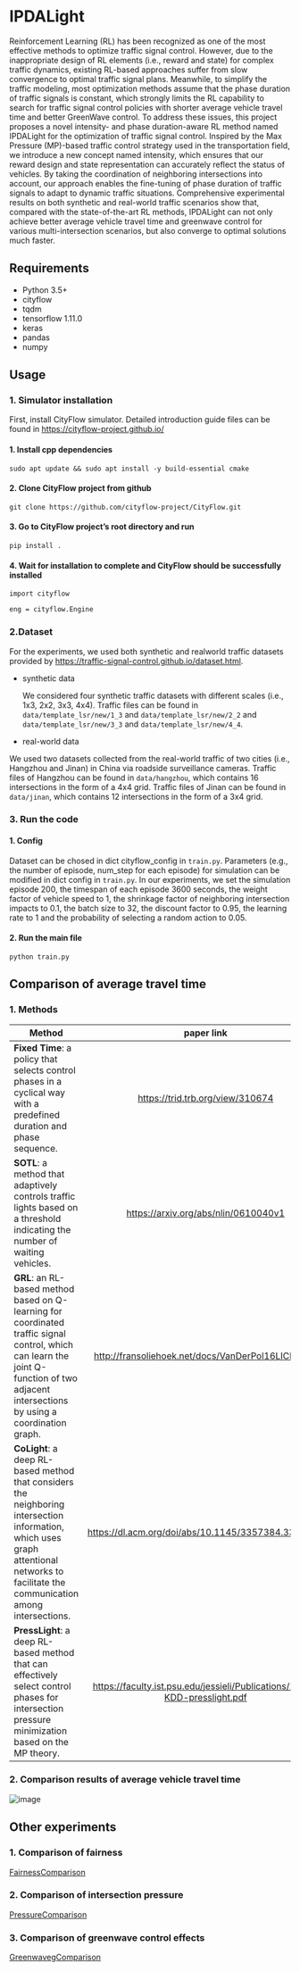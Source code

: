 # IPDALight
Reinforcement Learning (RL) has been recognized as one of the most effective methods to optimize traffic signal control. However, due to the inappropriate design of RL elements (i.e., reward and state) for complex traffic dynamics, existing RL-based approaches suffer from slow convergence to optimal traffic signal plans. Meanwhile, to simplify the traffic  modeling, most optimization methods assume that the phase duration of traffic signals is constant, which strongly limits the RL  capability to search for traffic signal control policies with shorter average vehicle travel time and better GreenWave  control. To address these issues, this  project proposes a novel intensity- and phase duration-aware RL  method named IPDALight for the optimization of traffic signal control. Inspired by the Max Pressure (MP)-based traffic control strategy used in the transportation field, we introduce a new concept named intensity, which ensures that our reward design and state representation can accurately reflect the status of vehicles. By taking the coordination of neighboring intersections into account, our approach enables the fine-tuning of phase duration of traffic signals to adapt to dynamic traffic situations. Comprehensive experimental results on both synthetic and real-world traffic scenarios show that, compared with the state-of-the-art RL methods, IPDALight can not only achieve better average vehicle travel time and greenwave control for various multi-intersection scenarios, but also converge to optimal solutions much faster.

## Requirements
- Python 3.5+
- cityflow
- tqdm 
- tensorflow 1.11.0
- keras
- pandas
- numpy


## Usage
### 1. Simulator installation
First, install CityFlow simulator. Detailed introduction guide files can be found in https://cityflow-project.github.io/

#### 1. Install cpp dependencies
``sudo apt update && sudo apt install -y build-essential cmake``

#### 2. Clone CityFlow project from github
``git clone https://github.com/cityflow-project/CityFlow.git``

#### 3. Go to CityFlow project’s root directory and run
``pip install .``

#### 4. Wait for installation to complete and CityFlow should be successfully installed
``import cityflow``

``eng = cityflow.Engine``

### 2.Dataset
For the experiments, we used both synthetic and realworld traffic datasets provided by https://traffic-signal-control.github.io/dataset.html.

* synthetic data

  We considered four synthetic traffic datasets with different scales (i.e., 1x3, 2x2, 3x3, 4x4). Traffic files can be found in ``data/template_lsr/new/1_3`` and ``data/template_lsr/new/2_2`` and ``data/template_lsr/new/3_3`` and ``data/template_lsr/new/4_4``.

* real-world data

We used two datasets collected from the real-world traffic of two cities (i.e., Hangzhou and Jinan) in China via roadside surveillance cameras. Traffic files of Hangzhou can be found in ``data/hangzhou``, which contains 16 intersections in the form of a 4x4 grid. Traffic files of Jinan can be found in ``data/jinan``, which contains 12 intersections in the form of a 3x4 grid.

### 3. Run the code

#### 1. Config
Dataset can be chosed in dict cityflow_config in ``train.py``. Parameters (e.g., the number of episode, num_step for each episode) for simulation can be modified in dict config in ``train.py``.
In our experiments, we set the simulation episode 200, the timespan of each episode 3600 seconds, the weight factor of vehicle speed to 1, the shrinkage factor of neighboring intersection impacts to 0.1, the batch size to 32, the discount factor to 0.95, the learning rate to 1 and the probability of selecting a random action to 0.05. 

#### 2. Run the main file
``python train.py``

## Comparison of average travel time
### 1. Methods
<img width=200/> Method <img width=200/>|paper link|source code link
--|:--:|--:
**Fixed Time**: a policy that selects control phases in a cyclical way with a predefined duration and phase sequence.|https://trid.trb.org/view/310674|-
**SOTL**: a method that adaptively controls traffic lights based on a threshold indicating the number of waiting vehicles.|https://arxiv.org/abs/nlin/0610040v1|https://github.com/tianrang-intelligence/TSCC2019/blob/master/sotl_agent.py
**GRL**: an RL-based method based on Q-learning for coordinated traffic signal control, which can learn the joint Q-function of two adjacent intersections by using a coordination graph.|http://fransoliehoek.net/docs/VanDerPol16LICMAS.p|https://traffic-signal-control.github.io/code.html
**CoLight**: a deep RL-based method that considers the neighboring intersection information, which uses graph attentional networks to facilitate the communication among intersections.|https://dl.acm.org/doi/abs/10.1145/3357384.3357902|https://github.com/wingsweihua/colight
**PressLight**: a deep RL-based method that can effectively select control phases for intersection pressure minimization based on the MP theory.|https://faculty.ist.psu.edu/jessieli/Publications/2019-KDD-presslight.pdf|https://github.com/wingsweihua/presslight

### 2. Comparison results of average vehicle travel time
![image](https://user-images.githubusercontent.com/29703034/130348368-d8efffc0-25f7-4c78-9ae5-32500fe7f8c2.png)

## Other experiments
### 1. Comparison of fairness
[FairnessComparison](https://github.com/Dokyyy/IPDALight/blob/main/FairnessComparison.md)

### 2. Comparison of intersection pressure
[PressureComparison](https://github.com/Dokyyy/IPDALight/blob/main/PressureComparison.md)

### 3. Comparison of greenwave control effects
[GreenwavegComparison](https://github.com/Dokyyy/IPDALight/blob/main/GreenwavegComparison.md)
